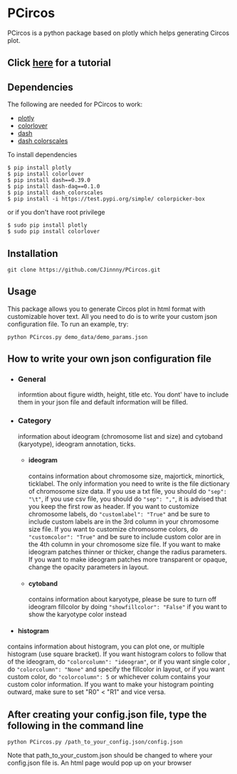 # PCircos
PCircos is a python package based on plotly which helps generating Circos plot.

## Click [here](https://colab.research.google.com/drive/1GIkZojmWbMou3wGjoSZ57YZvXtZJnY3G) for a tutorial


## Dependencies

The following are needed for PCircos to work:

- [plotly](https://plot.ly/python/)
- [colorlover](https://github.com/jackparmer/colorlover)
- [dash](https://dash.plot.ly/)
- [dash colorscales](https://github.com/plotly/dash-colorscales)

To install dependencies
```
$ pip install plotly 
$ pip install colorlover
$ pip install dash==0.39.0
$ pip install dash-daq==0.1.0  
$ pip install dash_colorscales
$ pip install -i https://test.pypi.org/simple/ colorpicker-box
```
or if you don't have root privilege
```
$ sudo pip install plotly
$ sudo pip install colorlover
```

## Installation
```git clone https://github.com/CJinnny/PCircos.git```

## Usage
This package allows you to generate Circos plot in html format with customizable hover text. All you need to do is to write your custom json configuration file.
To run an example, try:

```python PCircos.py demo_data/demo_params.json```

## How to write your own json configuration file

- ### General
  informtion about figure width, height, title etc. You dont' have to include them in your json file and default information will be filled.
  
- ### Category

  information about ideogram (chromosome list and size) and cytoband (karyotype), ideogram annotation, ticks.
  
  - #### ideogram
    contains information about chromosome size, majortick, minortick, ticklabel. The only information you need to write is the file dictionary of chromosome size data. If you use a txt file, you should do `"sep": "\t"`, if you use csv file, you should do `"sep": ","`, it is advised that you keep the first row as header. 
    If you want to customize chromosome labels, do ```"customlabel": "True"``` and be sure to include custom labels are in the 3rd column in your chromosome size file. If you want to customize chromosome colors, do ```"customcolor": "True"``` and be sure to include custom color are in the 4th column in your chromosome size file. If you want to make ideogram patches thinner or thicker, change the radius parameters. If you want to make ideogram patches more transparent or opaque, change the opacity parameters in layout.
    
  - #### cytoband
    contains information about karyotype, please be sure to turn off ideogram fillcolor by doing ```"showfillcolor": "False"``` if you want to show the karyotype color instead
  
 - #### histogram
  contains information about histogram, you can plot one, or multiple histogram (use square bracket). If you want histogram colors to follow that of the ideogram, do ```"colorcolumn": "ideogram"```, or if you want single color , do ```"colorcolumn": "None"``` and specify the fillcolor in layout, or if you want custom color, do ```"colorcolumn": 5``` or whichever colum contains your custom color information. If you want to make your histogram pointing outward, make sure to set "R0" < "R1" and vice versa. 


## After creating your config.json file, type the following in the command line

```python PCircos.py /path_to_your_config.json/config.json```

Note that path_to_your_custom.json should be changed to where your config.json file is.
An html page would pop up on your browser

